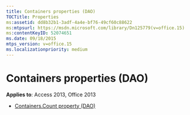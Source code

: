 ```yaml
---
title: Containers properties (DAO)
TOCTitle: Properties
ms:assetid: dd8b32b1-3adf-4a4e-bf76-49cf60c88622
ms:mtpsurl: https://msdn.microsoft.com/library/Dn125779(v=office.15)
ms:contentKeyID: 52074651
ms.date: 09/18/2015
mtps_version: v=office.15
ms.localizationpriority: medium
---
```


# Containers properties (DAO)

**Applies to**: Access 2013, Office 2013

- [Containers.Count property (DAO)](containers-count-property-dao.md)

